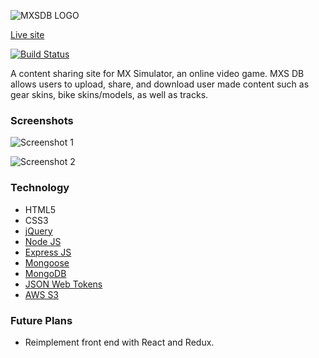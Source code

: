 ![MXSDB LOGO](http://i.imgur.com/6URFpt8.png)

[Live site](https://mxsdb.herokuapp.com/)

[![Build
 Status](https://travis-ci.org/aaronr5/mxs-content-site.svg?branch=master)](https://travis-ci.org/aaronr5/mxs-content-site)

A content sharing site for MX Simulator, an online video game. MXS DB allows users to upload, share, and download user made content such as gear skins, bike skins/models, as well as tracks.


### Screenshots

![Screenshot 1](https://i.gyazo.com/1c5e32ee129bfd802ea29dbd0a64dbe2.png)

![Screenshot 2](https://i.gyazo.com/3f2bc1fe0e915d205b16c49b428e9cc0.png)


### Technology

* HTML5
* CSS3
* [jQuery](https://jquery.com/)
* [Node JS](https://nodejs.org/en/)
* [Express JS](https://expressjs.com/)
* [Mongoose](http://mongoosejs.com/)
* [MongoDB](https://www.mongodb.com/)
* [JSON Web Tokens](https://jwt.io/)
* [AWS S3](https://aws.amazon.com/s3/)

### Future Plans

* Reimplement front end with React and Redux.
